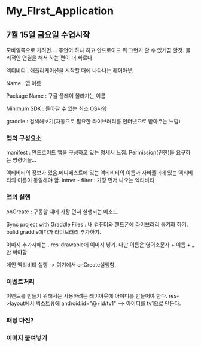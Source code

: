 # My_FIrst_Application

## 7월 15일 금요일 수업시작

모바일쪽으로 가려면.... 주언어 하나 하고 안드로이드 뭐 그런거 할 수 있게끔 할것.
물리적인 연결을 해서 하는 편이 더 빠르다.

엑티비티 : 애플리케이션을 시작할 때에 나타나는 레이아웃.

Name : 앱 이름

Package Name : 구글 플레이 올라가는 이름

Minimum SDK : 돌아갈 수 있는 최소 OS사양

graddle : 검색해보기(자동으로 필요한 라이브러리를 인터넷으로 받아주는 느낌)




### 앱의 구성요소

manifest : 안드로이드 앱을 구성하고 있는 명세서 느낌. Permission(권한)을 요구하는 명령어들... 

액티비티의 정보가 있음.메니페스트에 있는 액티비티의 이름과 자바폴더에 있는 엑티비티의 이름이 동일해야 함.
intnet - filter : 가장 먼저 나오는 엑티비티 


### 앱의 실행
onCreate : 구동할 때에 가장 먼저 실행되는 메소드

Sync project with Graddle Files : 내 컴퓨터와 핸드폰에 라이브러리 동기화 하기.
bulid graddle에다가 라이브러리 추가하기.

이미지 추가시에는..
res-drawable에 이미지 넣기. 다만 이름은 영어소문자 + 이름 + _ 만 써야함.

메인 엑티비티 실행 -> 여기에서 onCreate실행함.


### 이벤트처리
이벤트를 만들기 위해서는 사용하려는 레이아웃에 아이디를 만들어야 한다.
res->layout에서 텍스트뷰에
        android:id="@+id/tv1" ==> 아이디를 tv1으로 만든다.


### 패딩 마진?


### 이미지 붙여넣기
